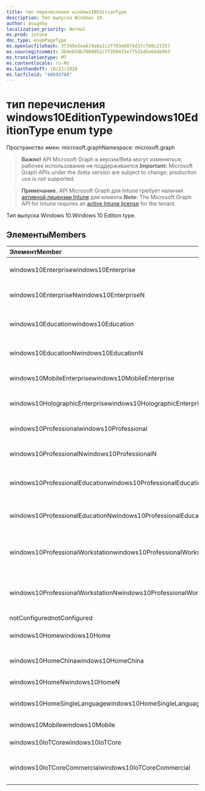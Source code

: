 ```yaml
---
title: тип перечисления windows10EditionType
description: Тип выпуска Windows 10.
author: dougeby
localization_priority: Normal
ms.prod: intune
doc_type: enumPageType
ms.openlocfilehash: 3f349e5ea619a8a1c2f793e6874d37cf80c21357
ms.sourcegitcommit: 3b9eb50b790d952c7f350433ef7531d5e6d4b963
ms.translationtype: MT
ms.contentlocale: ru-RU
ms.lasthandoff: 10/22/2020
ms.locfileid: "48693768"
---
```

# <a name="windows10editiontype-enum-type"></a><span data-ttu-id="e841a-103">тип перечисления windows10EditionType</span><span class="sxs-lookup"><span data-stu-id="e841a-103">windows10EditionType enum type</span></span>

<span data-ttu-id="e841a-104">Пространство имен: microsoft.graph</span><span class="sxs-lookup"><span data-stu-id="e841a-104">Namespace: microsoft.graph</span></span>

> <span data-ttu-id="e841a-105">**Важно!** API Microsoft Graph в версии/Beta могут изменяться; рабочее использование не поддерживается.</span><span class="sxs-lookup"><span data-stu-id="e841a-105">**Important:** Microsoft Graph APIs under the /beta version are subject to change; production use is not supported.</span></span>

> <span data-ttu-id="e841a-106">**Примечание.** API Microsoft Graph для Intune требует наличия [активной лицензии Intune](https://go.microsoft.com/fwlink/?linkid=839381) для клиента.</span><span class="sxs-lookup"><span data-stu-id="e841a-106">**Note:** The Microsoft Graph API for Intune requires an [active Intune license](https://go.microsoft.com/fwlink/?linkid=839381) for the tenant.</span></span>

<span data-ttu-id="e841a-107">Тип выпуска Windows 10.</span><span class="sxs-lookup"><span data-stu-id="e841a-107">Windows 10 Edition type.</span></span>

## <a name="members"></a><span data-ttu-id="e841a-108">Элементы</span><span class="sxs-lookup"><span data-stu-id="e841a-108">Members</span></span>
|<span data-ttu-id="e841a-109">Элемент</span><span class="sxs-lookup"><span data-stu-id="e841a-109">Member</span></span>|<span data-ttu-id="e841a-110">Значение</span><span class="sxs-lookup"><span data-stu-id="e841a-110">Value</span></span>|<span data-ttu-id="e841a-111">Описание</span><span class="sxs-lookup"><span data-stu-id="e841a-111">Description</span></span>|
|:---|:---|:---|
|<span data-ttu-id="e841a-112">windows10Enterprise</span><span class="sxs-lookup"><span data-stu-id="e841a-112">windows10Enterprise</span></span>|<span data-ttu-id="e841a-113">нуль</span><span class="sxs-lookup"><span data-stu-id="e841a-113">0</span></span>|<span data-ttu-id="e841a-114">Windows 10 Корпоративная</span><span class="sxs-lookup"><span data-stu-id="e841a-114">Windows 10 Enterprise</span></span>|
|<span data-ttu-id="e841a-115">windows10EnterpriseN</span><span class="sxs-lookup"><span data-stu-id="e841a-115">windows10EnterpriseN</span></span>|<span data-ttu-id="e841a-116">1,1</span><span class="sxs-lookup"><span data-stu-id="e841a-116">1</span></span>|<span data-ttu-id="e841a-117">Windows 10 Ентерприсен</span><span class="sxs-lookup"><span data-stu-id="e841a-117">Windows 10 EnterpriseN</span></span>|
|<span data-ttu-id="e841a-118">windows10Education</span><span class="sxs-lookup"><span data-stu-id="e841a-118">windows10Education</span></span>|<span data-ttu-id="e841a-119">2</span><span class="sxs-lookup"><span data-stu-id="e841a-119">2</span></span>|<span data-ttu-id="e841a-120">Windows 10 для образовательных учреждений</span><span class="sxs-lookup"><span data-stu-id="e841a-120">Windows 10 Education</span></span>|
|<span data-ttu-id="e841a-121">windows10EducationN</span><span class="sxs-lookup"><span data-stu-id="e841a-121">windows10EducationN</span></span>|<span data-ttu-id="e841a-122">4</span><span class="sxs-lookup"><span data-stu-id="e841a-122">3</span></span>|<span data-ttu-id="e841a-123">Windows 10 Едукатионн</span><span class="sxs-lookup"><span data-stu-id="e841a-123">Windows 10 EducationN</span></span>|
|<span data-ttu-id="e841a-124">windows10MobileEnterprise</span><span class="sxs-lookup"><span data-stu-id="e841a-124">windows10MobileEnterprise</span></span>|<span data-ttu-id="e841a-125">4 </span><span class="sxs-lookup"><span data-stu-id="e841a-125">4</span></span>|<span data-ttu-id="e841a-126">Windows 10 Mobile корпоративный</span><span class="sxs-lookup"><span data-stu-id="e841a-126">Windows 10 Mobile Enterprise</span></span>|
|<span data-ttu-id="e841a-127">windows10HolographicEnterprise</span><span class="sxs-lookup"><span data-stu-id="e841a-127">windows10HolographicEnterprise</span></span>|<span data-ttu-id="e841a-128">5 </span><span class="sxs-lookup"><span data-stu-id="e841a-128">5</span></span>|<span data-ttu-id="e841a-129">Windows 10 holographic Корпоративная</span><span class="sxs-lookup"><span data-stu-id="e841a-129">Windows 10 Holographic Enterprise</span></span>|
|<span data-ttu-id="e841a-130">windows10Professional</span><span class="sxs-lookup"><span data-stu-id="e841a-130">windows10Professional</span></span>|<span data-ttu-id="e841a-131">6 </span><span class="sxs-lookup"><span data-stu-id="e841a-131">6</span></span>|<span data-ttu-id="e841a-132">Windows 10 профессиональная</span><span class="sxs-lookup"><span data-stu-id="e841a-132">Windows 10 Professional</span></span>|
|<span data-ttu-id="e841a-133">windows10ProfessionalN</span><span class="sxs-lookup"><span data-stu-id="e841a-133">windows10ProfessionalN</span></span>|<span data-ttu-id="e841a-134">7 </span><span class="sxs-lookup"><span data-stu-id="e841a-134">7</span></span>|<span data-ttu-id="e841a-135">Windows 10 Профессионалн</span><span class="sxs-lookup"><span data-stu-id="e841a-135">Windows 10 ProfessionalN</span></span>|
|<span data-ttu-id="e841a-136">windows10ProfessionalEducation</span><span class="sxs-lookup"><span data-stu-id="e841a-136">windows10ProfessionalEducation</span></span>|<span data-ttu-id="e841a-137">8 </span><span class="sxs-lookup"><span data-stu-id="e841a-137">8</span></span>|<span data-ttu-id="e841a-138">Windows 10 профессиональная образование</span><span class="sxs-lookup"><span data-stu-id="e841a-138">Windows 10 Professional Education</span></span>|
|<span data-ttu-id="e841a-139">windows10ProfessionalEducationN</span><span class="sxs-lookup"><span data-stu-id="e841a-139">windows10ProfessionalEducationN</span></span>|<span data-ttu-id="e841a-140">9 </span><span class="sxs-lookup"><span data-stu-id="e841a-140">9</span></span>|<span data-ttu-id="e841a-141">Windows 10 профессиональная Едукатионн</span><span class="sxs-lookup"><span data-stu-id="e841a-141">Windows 10 Professional EducationN</span></span>|
|<span data-ttu-id="e841a-142">windows10ProfessionalWorkstation</span><span class="sxs-lookup"><span data-stu-id="e841a-142">windows10ProfessionalWorkstation</span></span>|<span data-ttu-id="e841a-143">10 </span><span class="sxs-lookup"><span data-stu-id="e841a-143">10</span></span>|<span data-ttu-id="e841a-144">Windows 10 профессиональная для рабочих станций</span><span class="sxs-lookup"><span data-stu-id="e841a-144">Windows 10 Professional for Workstations</span></span>|
|<span data-ttu-id="e841a-145">windows10ProfessionalWorkstationN</span><span class="sxs-lookup"><span data-stu-id="e841a-145">windows10ProfessionalWorkstationN</span></span>|<span data-ttu-id="e841a-146">-11:00</span><span class="sxs-lookup"><span data-stu-id="e841a-146">11</span></span>|<span data-ttu-id="e841a-147">Windows 10 профессиональная для рабочих станций N</span><span class="sxs-lookup"><span data-stu-id="e841a-147">Windows 10 Professional for Workstations N</span></span>|
|<span data-ttu-id="e841a-148">notConfigured</span><span class="sxs-lookup"><span data-stu-id="e841a-148">notConfigured</span></span>|<span data-ttu-id="e841a-149">12 </span><span class="sxs-lookup"><span data-stu-id="e841a-149">12</span></span>|<span data-ttu-id="e841a-150">NotConfigured</span><span class="sxs-lookup"><span data-stu-id="e841a-150">NotConfigured</span></span>|
|<span data-ttu-id="e841a-151">windows10Home</span><span class="sxs-lookup"><span data-stu-id="e841a-151">windows10Home</span></span>|<span data-ttu-id="e841a-152">13 </span><span class="sxs-lookup"><span data-stu-id="e841a-152">13</span></span>|<span data-ttu-id="e841a-153">Windows 10 Домашняя</span><span class="sxs-lookup"><span data-stu-id="e841a-153">Windows 10 Home</span></span>|
|<span data-ttu-id="e841a-154">windows10HomeChina</span><span class="sxs-lookup"><span data-stu-id="e841a-154">windows10HomeChina</span></span>|<span data-ttu-id="e841a-155">14 </span><span class="sxs-lookup"><span data-stu-id="e841a-155">14</span></span>|<span data-ttu-id="e841a-156">Windows 10 домашняя (Китай)</span><span class="sxs-lookup"><span data-stu-id="e841a-156">Windows 10 Home China</span></span>|
|<span data-ttu-id="e841a-157">windows10HomeN</span><span class="sxs-lookup"><span data-stu-id="e841a-157">windows10HomeN</span></span>|<span data-ttu-id="e841a-158">15 </span><span class="sxs-lookup"><span data-stu-id="e841a-158">15</span></span>|<span data-ttu-id="e841a-159">Windows 10 Домашняя N</span><span class="sxs-lookup"><span data-stu-id="e841a-159">Windows 10 Home N</span></span>|
|<span data-ttu-id="e841a-160">windows10HomeSingleLanguage</span><span class="sxs-lookup"><span data-stu-id="e841a-160">windows10HomeSingleLanguage</span></span>|<span data-ttu-id="e841a-161">16 </span><span class="sxs-lookup"><span data-stu-id="e841a-161">16</span></span>|<span data-ttu-id="e841a-162">Windows 10 Домашняя, для одного языка</span><span class="sxs-lookup"><span data-stu-id="e841a-162">Windows 10 Home Single Language</span></span>|
|<span data-ttu-id="e841a-163">windows10Mobile</span><span class="sxs-lookup"><span data-stu-id="e841a-163">windows10Mobile</span></span>|<span data-ttu-id="e841a-164">17 </span><span class="sxs-lookup"><span data-stu-id="e841a-164">17</span></span>|<span data-ttu-id="e841a-165">Windows 10 Mobile</span><span class="sxs-lookup"><span data-stu-id="e841a-165">Windows 10 Mobile</span></span>|
|<span data-ttu-id="e841a-166">windows10IoTCore</span><span class="sxs-lookup"><span data-stu-id="e841a-166">windows10IoTCore</span></span>|<span data-ttu-id="e841a-167">18 </span><span class="sxs-lookup"><span data-stu-id="e841a-167">18</span></span>|<span data-ttu-id="e841a-168">Ядро IoT Windows 10</span><span class="sxs-lookup"><span data-stu-id="e841a-168">Windows 10 IoT Core</span></span>|
|<span data-ttu-id="e841a-169">windows10IoTCoreCommercial</span><span class="sxs-lookup"><span data-stu-id="e841a-169">windows10IoTCoreCommercial</span></span>|<span data-ttu-id="e841a-170">19</span><span class="sxs-lookup"><span data-stu-id="e841a-170">19</span></span>|<span data-ttu-id="e841a-171">Windows 10 IoT базовая коммерческая версия</span><span class="sxs-lookup"><span data-stu-id="e841a-171">Windows 10 IoT Core Commercial</span></span>|





